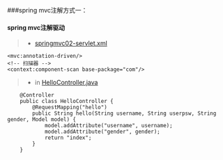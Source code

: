 ###spring mvc注解方式一：
#### spring mvc注解驱动  

>*  [springmvc02-servlet.xml](https://github.com/DaCang/Spring-MVC/blob/master/SpringMVC02/WebContent/WEB-INF/springmvc02-servlet.xml)

   <!-- spring mvc注解驱动 --> 
	<mvc:annotation-driven/>
	<!-- 扫描器 --> 
	<context:component-scan base-package="com"/>

>* in [HelloController.java](https://github.com/DaCang/Spring-MVC/blob/master/SpringMVC02/src/com/songyl/webmvc/controller/HelloController.java) 

		@Controller
	 	public class HelloController {
       		@RequestMapping("hello")
       		public String hello(String username, String userpsw, String gender, Model model) {
	        	model.addAttribute("username", username);
	        	model.addAttribute("gender", gender);
	        	return "index";
        	}
	    }
